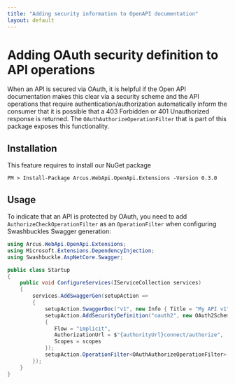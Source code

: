 ```yaml
---
title: "Adding security information to OpenAPI documentation"
layout: default
---
```


# Adding OAuth security definition to API operations

When an API is secured via OAuth, it is helpful if the Open API documentation makes this clear via a security scheme and the API operations that require authentication/authorization automatically inform the consumer that it is possible that a 403 Forbidden or 401 Unauthorized response is returned.
The `OAuthAuthorizeOperationFilter` that is part of this package exposes this functionality.

## Installation

This feature requires to install our NuGet package

```shell
PM > Install-Package Arcus.WebApi.OpenApi.Extensions -Version 0.3.0
```

## Usage

To indicate that an API is protected by OAuth, you need to add `AuthorizeCheckOperationFilter` as an `OperationFilter` when configuring Swashbuckles Swagger generation:

```csharp
using Arcus.WebApi.OpenApi.Extensions;
using Microsoft.Extensions.DependencyInjection;
using Swashbuckle.AspNetCore.Swagger;

public class Startup
{
    public void ConfigureServices(IServiceCollection services)
    {
        services.AddSwaggerGen(setupAction =>
        {
            setupAction.SwaggerDoc("v1", new Info { Title = "My API v1", Version = "v1" });
            setupAction.AddSecurityDefinition("oauth2", new OAuth2Scheme
            {
               Flow = "implicit",
               AuthorizationUrl = $"{authorityUrl}connect/authorize",
               Scopes = scopes
            });
            setupAction.OperationFilter<OAuthAuthorizeOperationFilter>(new object[] {new [] {"myApiScope1", "myApiScope2"});
        });
    }
}
```